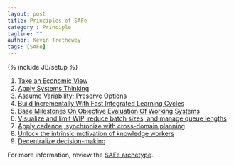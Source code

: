 ```yaml
---
layout: post
title: Principles of SAFe
category : Principle
tagline: ""
author: Kevin Trethewey
tags: [SAFe]
---
```

{% include JB/setup %}

1. [Take an Economic View](/principle/TakeAnEconomicView)
1. [Apply Systems Thinking](/principle/ApplySystemsThinking)
1. [Assume Variability; Preserve Options](/principle/AssumeVariabilityPreserveOptions)
1. [Build Incrementally With Fast Integrated Learning Cycles](/principle/BuildIncrementallyWithFastIntegratedLearningCycles)
1. [Base Milestones On Objective Evaluation Of Working Systems](/principle/BaseMilestonesOnObjectiveEvaluationOfWorkingSystems)
1. [Visualize and limit WIP, reduce batch sizes, and manage queue lengths](/principle/VisualizeAndLimitWIPReduceBatchSizesAndManageQueueLengths) 
1. [Apply cadence, synchronize with cross-domain planning](/principle/ApplyCadenceSynchronizeWithCrossDomainPlanning)
1. [Unlock the intrinsic motivation of knowledge workers](/principle/UnlockTheIntrinsicMotivationOfKnowledgeWorkers)
1. [Decentralize decision-making](/principle/DecentralizeDecisionMaking)

For more information, review the [SAFe archetype](/archetype/SAFe/).

